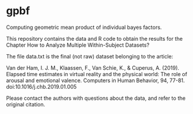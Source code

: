 # gpbf
Computing geometric mean product of individual bayes factors.

This repository contains the data and R code to obtain the results for the Chapter How to Analyze Multiple Within-Subject Datasets?

The file data.txt is the final (not raw) dataset belonging to the article:

Van der Ham, I. J. M., Klaassen, F., Van Schie, K., & Cuperus, A. (2019). Elapsed time estimates in virtual reality and the physical world: The role of arousal and emotional valence. Computers in Human Behavior, 94, 77-81. doi:10.1016/j.chb.2019.01.005

Please contact the authors with questions about the data, and refer to the original citation.

